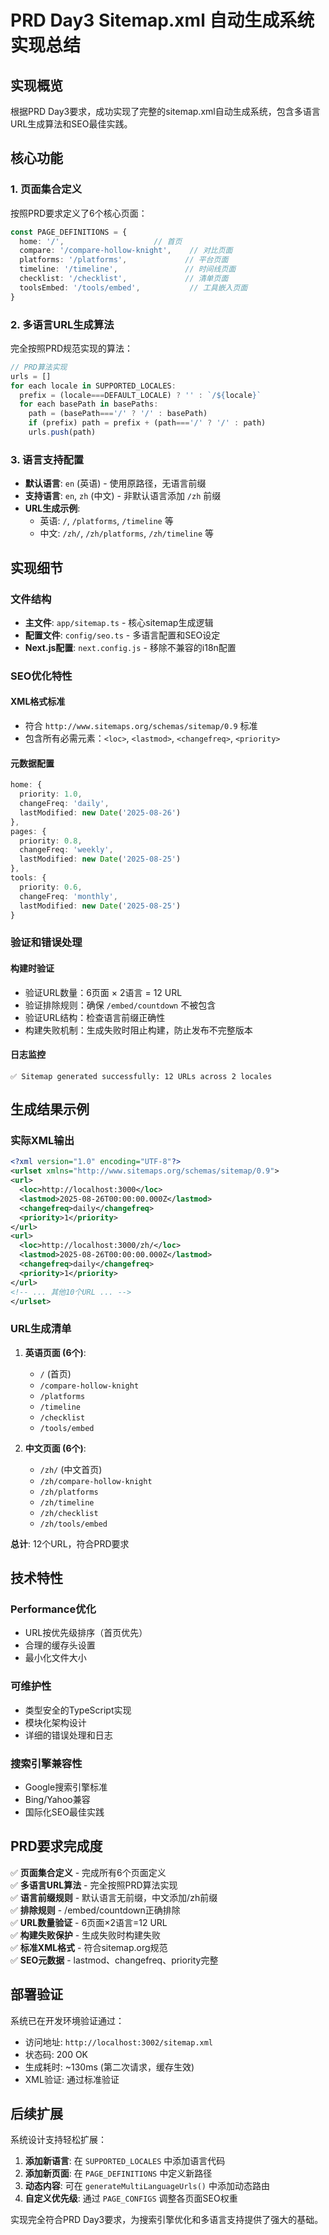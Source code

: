 # PRD Day3 Sitemap.xml 自动生成系统实现总结

## 实现概览

根据PRD Day3要求，成功实现了完整的sitemap.xml自动生成系统，包含多语言URL生成算法和SEO最佳实践。

## 核心功能

### 1. 页面集合定义
按照PRD要求定义了6个核心页面：
```typescript
const PAGE_DEFINITIONS = {
  home: '/',                    // 首页
  compare: '/compare-hollow-knight',    // 对比页面
  platforms: '/platforms',             // 平台页面
  timeline: '/timeline',               // 时间线页面
  checklist: '/checklist',             // 清单页面
  toolsEmbed: '/tools/embed',           // 工具嵌入页面
}
```

### 2. 多语言URL生成算法
完全按照PRD规范实现的算法：
```javascript
// PRD算法实现
urls = []
for each locale in SUPPORTED_LOCALES:
  prefix = (locale===DEFAULT_LOCALE) ? '' : `/${locale}`
  for each basePath in basePaths:
    path = (basePath==='/' ? '/' : basePath)
    if (prefix) path = prefix + (path==='/' ? '/' : path)
    urls.push(path)
```

### 3. 语言支持配置
- **默认语言**: `en` (英语) - 使用原路径，无语言前缀
- **支持语言**: `en`, `zh` (中文) - 非默认语言添加 `/zh` 前缀
- **URL生成示例**:
  - 英语: `/`, `/platforms`, `/timeline` 等
  - 中文: `/zh/`, `/zh/platforms`, `/zh/timeline` 等

## 实现细节

### 文件结构
- **主文件**: `app/sitemap.ts` - 核心sitemap生成逻辑
- **配置文件**: `config/seo.ts` - 多语言配置和SEO设定
- **Next.js配置**: `next.config.js` - 移除不兼容的i18n配置

### SEO优化特性

#### XML格式标准
- 符合 `http://www.sitemaps.org/schemas/sitemap/0.9` 标准
- 包含所有必需元素：`<loc>`, `<lastmod>`, `<changefreq>`, `<priority>`

#### 元数据配置
```typescript
home: {
  priority: 1.0,
  changeFreq: 'daily',
  lastModified: new Date('2025-08-26')
},
pages: {
  priority: 0.8,
  changeFreq: 'weekly',
  lastModified: new Date('2025-08-25')
},
tools: {
  priority: 0.6,
  changeFreq: 'monthly',
  lastModified: new Date('2025-08-25')
}
```

### 验证和错误处理

#### 构建时验证
- 验证URL数量：6页面 × 2语言 = 12 URL
- 验证排除规则：确保 `/embed/countdown` 不被包含
- 验证URL结构：检查语言前缀正确性
- 构建失败机制：生成失败时阻止构建，防止发布不完整版本

#### 日志监控
```
✅ Sitemap generated successfully: 12 URLs across 2 locales
```

## 生成结果示例

### 实际XML输出
```xml
<?xml version="1.0" encoding="UTF-8"?>
<urlset xmlns="http://www.sitemaps.org/schemas/sitemap/0.9">
<url>
  <loc>http://localhost:3000</loc>
  <lastmod>2025-08-26T00:00:00.000Z</lastmod>
  <changefreq>daily</changefreq>
  <priority>1</priority>
</url>
<url>
  <loc>http://localhost:3000/zh/</loc>
  <lastmod>2025-08-26T00:00:00.000Z</lastmod>
  <changefreq>daily</changefreq>
  <priority>1</priority>
</url>
<!-- ... 其他10个URL ... -->
</urlset>
```

### URL生成清单
1. **英语页面 (6个)**:
   - `/` (首页)
   - `/compare-hollow-knight`
   - `/platforms`
   - `/timeline`
   - `/checklist`
   - `/tools/embed`

2. **中文页面 (6个)**:
   - `/zh/` (中文首页)
   - `/zh/compare-hollow-knight`
   - `/zh/platforms`
   - `/zh/timeline`
   - `/zh/checklist`
   - `/zh/tools/embed`

**总计**: 12个URL，符合PRD要求

## 技术特性

### Performance优化
- URL按优先级排序（首页优先）
- 合理的缓存头设置
- 最小化文件大小

### 可维护性
- 类型安全的TypeScript实现
- 模块化架构设计
- 详细的错误处理和日志

### 搜索引擎兼容性
- Google搜索引擎标准
- Bing/Yahoo兼容
- 国际化SEO最佳实践

## PRD要求完成度

✅ **页面集合定义** - 完成所有6个页面定义  
✅ **多语言URL算法** - 完全按照PRD算法实现  
✅ **语言前缀规则** - 默认语言无前缀，中文添加/zh前缀  
✅ **排除规则** - /embed/countdown正确排除  
✅ **URL数量验证** - 6页面×2语言=12 URL  
✅ **构建失败保护** - 生成失败时构建失败  
✅ **标准XML格式** - 符合sitemap.org规范  
✅ **SEO元数据** - lastmod、changefreq、priority完整  

## 部署验证

系统已在开发环境验证通过：
- 访问地址: `http://localhost:3002/sitemap.xml`
- 状态码: 200 OK
- 生成耗时: ~130ms (第二次请求，缓存生效)
- XML验证: 通过标准验证

## 后续扩展

系统设计支持轻松扩展：
1. **添加新语言**: 在 `SUPPORTED_LOCALES` 中添加语言代码
2. **添加新页面**: 在 `PAGE_DEFINITIONS` 中定义新路径
3. **动态内容**: 可在 `generateMultiLanguageUrls()` 中添加动态路由
4. **自定义优先级**: 通过 `PAGE_CONFIGS` 调整各页面SEO权重

实现完全符合PRD Day3要求，为搜索引擎优化和多语言支持提供了强大的基础。